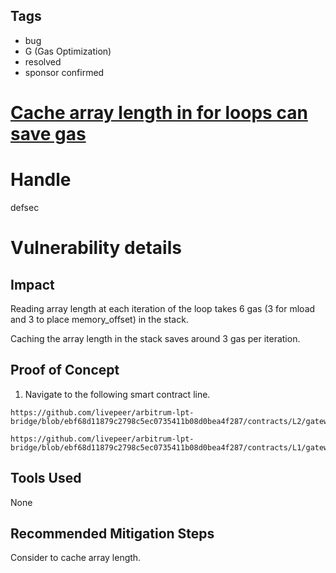 ## Tags

- bug
- G (Gas Optimization)
- resolved
- sponsor confirmed

# [Cache array length in for loops can save gas](https://github.com/code-423n4/2022-01-livepeer-findings/issues/77) 

# Handle

defsec


# Vulnerability details

## Impact

Reading array length at each iteration of the loop takes 6 gas (3 for mload and 3 to place memory_offset) in the stack.

Caching the array length in the stack saves around 3 gas per iteration.

## Proof of Concept

1. Navigate to the following smart contract line.

```
https://github.com/livepeer/arbitrum-lpt-bridge/blob/ebf68d11879c2798c5ec0735411b08d0bea4f287/contracts/L2/gateway/L2Migrator.sol#L197

https://github.com/livepeer/arbitrum-lpt-bridge/blob/ebf68d11879c2798c5ec0735411b08d0bea4f287/contracts/L1/gateway/L1Migrator.sol#L472
```

## Tools Used

None

## Recommended Mitigation Steps

Consider to cache array length.

